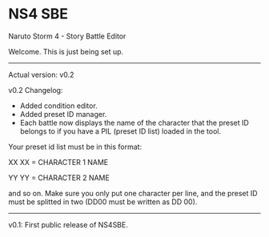 # NS4 SBE
Naruto Storm 4 - Story Battle Editor

Welcome. This is just being set up.

------------------------------------------------

Actual version: v0.2

v0.2 Changelog:
- Added condition editor.
- Added preset ID manager.
- Each battle now displays the name of the character that the preset ID belongs to if you have a PIL (preset ID list) loaded in the tool.

Your preset id list must be in this format:

XX XX = CHARACTER 1 NAME

YY YY = CHARACTER 2 NAME

and so on. Make sure you only put one character per line, and the preset ID must be splitted in two (DD00 must be written as DD 00).

------------------------------------------------

v0.1: First public release of NS4SBE.

